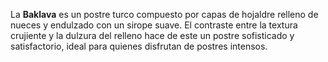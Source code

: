 La **Baklava** es un postre turco compuesto por capas de hojaldre relleno de nueces y endulzado con un sirope suave. El contraste entre la textura crujiente y la dulzura del relleno hace de este un postre sofisticado y satisfactorio, ideal para quienes disfrutan de postres intensos.
